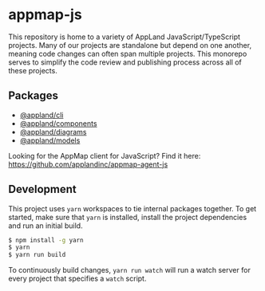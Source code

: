 # appmap-js

This repository is home to a variety of AppLand JavaScript/TypeScript projects.
Many of our projects are standalone but depend on one another, meaning code
changes can often span multiple projects. This monorepo serves to simplify the
code review and publishing process across all of these projects.

## Packages

- [@appland/cli](https://github.com/applandinc/appmap-js/tree/main/packages/cli)
- [@appland/components](https://github.com/applandinc/appmap-js/tree/main/packages/components)
- [@appland/diagrams](https://github.com/applandinc/appmap-js/tree/main/packages/diagrams)
- [@appland/models](https://github.com/applandinc/appmap-js/tree/main/packages/models)

Looking for the AppMap client for JavaScript? Find it here:
https://github.com/applandinc/appmap-agent-js

## Development

This project uses `yarn` workspaces to tie internal packages together. To get
started, make sure that `yarn` is installed, install the project dependencies
and run an initial build.

```sh
$ npm install -g yarn
$ yarn
$ yarn run build
```

To continuously build changes, `yarn run watch` will run a watch server for
every project that specifies a `watch` script.
